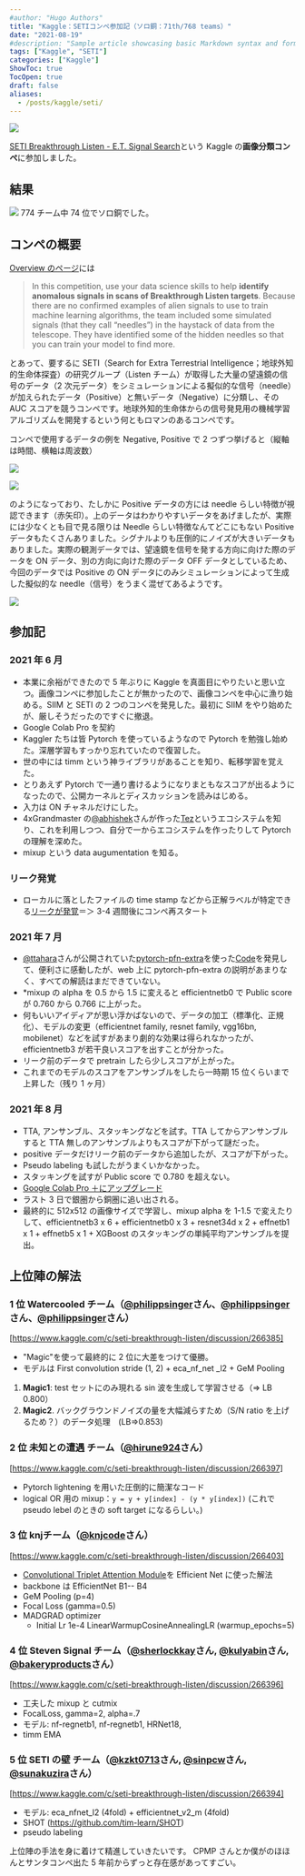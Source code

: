 ```yaml
---
#author: "Hugo Authors"
title: "Kaggle：SETIコンペ参加記（ソロ銅：71th/768 teams）"
date: "2021-08-19"
#description: "Sample article showcasing basic Markdown syntax and formatting for HTML elements."
tags: ["Kaggle", "SETI"]
categories: ["Kaggle"]
ShowToc: true
TocOpen: true
draft: false
aliases:
  - /posts/kaggle/seti/
---
```


![](images/2021-08-18-14-51-56.png#center)

[SETI Breakthrough Listen - E.T. Signal Search](https://www.kaggle.com/c/seti-breakthrough-listen/overview)という Kaggle の**画像分類コンペ**に参加しました。

## 結果

![](images/2021-08-18-17-41-09.png#center)
774 チーム中 74 位でソロ銅でした。

## コンペの概要

[Overview のページ](https://www.kaggle.com/c/seti-breakthrough-listen/overview)には

> In this competition, use your data science skills to help **identify anomalous signals in scans of Breakthrough Listen targets**. Because there are no confirmed examples of alien signals to use to train machine learning algorithms, the team included some simulated signals (that they call “needles”) in the haystack of data from the telescope. They have identified some of the hidden needles so that you can train your model to find more.

とあって、要するに SETI（Search for Extra Terrestrial Intelligence；地球外知的生命体探査）の研究グループ（Listen チーム）が取得した大量の望遠鏡の信号のデータ（2 次元データ）をシミュレーションによる擬似的な信号（needle）が加えられたデータ（Positive）と無いデータ（Negative）に分類し、その AUC スコアを競うコンペです。地球外知的生命体からの信号発見用の機械学習アルゴリズムを開発するという何ともロマンのあるコンペです。

コンペで使用するデータの例を Negative, Positive で 2 つずつ挙げると（縦軸は時間、横軸は周波数）

![](images/2021-08-18-15-16-48.png#center)

![](images/2021-08-18-15-19-15.png#center)

のようになっており、たしかに Positive データの方には needle らしい特徴が視認できます（赤矢印）。上のデータはわかりやすいデータをあげましたが、実際には少なくとも目で見る限りは Needle らしい特徴なんてどこにもない Positive データもたくさんありました。シグナルよりも圧倒的にノイズが大きいデータもありました。実際の観測データでは、望遠鏡を信号を発する方向に向けた際のデータを ON データ、別の方向に向けた際のデータ OFF データとしているため、今回のデータでは Positive の ON データにのみシミュレーションによって生成した擬似的な needle（信号）をうまく混ぜてあるようです。

![](images/2021-08-18-15-55-16.png#center)

## 参加記

### 2021 年 6 月

- 本業に余裕ができたので 5 年ぶりに Kaggle を真面目にやりたいと思い立つ。画像コンペに参加したことが無かったので、画像コンペを中心に漁り始める。SIIM と SETI の 2 つのコンペを発見した。最初に SIIM をやり始めたが、厳しそうだったのですぐに撤退。
- Google Colab Pro を契約
- Kaggler たちは皆 Pytorch を使っているようなので Pytorch を勉強し始めた。深層学習もすっかり忘れていたので復習した。
- 世の中には timm という神ライブラリがあることを知り、転移学習を覚えた。
- とりあえず Pytorch で一通り書けるようになりまともなスコアが出るようになったので、公開カーネルとディスカッションを読みはじめる。
- 入力は ON チャネルだけにした。
- 4xGrandmaster の[@abhishek](https://www.kaggle.com/abhishek)さんが作った[Tez](https://github.com/abhishekkrthakur/tez)というエコシステムを知り、これを利用しつつ、自分で一からエコシステムを作ったりして Pytorch の理解を深めた。
- mixup という data augumentation を知る。

### リーク発覚

- ローカルに落としたファイルの time stamp などから正解ラベルが特定できる[リークが発覚](https://www.kaggle.com/c/seti-breakthrough-listen/discussion/246772)＝＞ 3-4 週間後にコンペ再スタート

### 2021 年 7 月

- [@ttahara](https://www.kaggle.com/ttahara)さんが公開されていた[pytorch-pfn-extra](https://github.com/pfnet/pytorch-pfn-extras)を使った[Code](https://www.kaggle.com/ttahara/rerun-seti-e-t-resnet18d-baseline)を発見して、便利さに感動したが、web 上に pytorch-pfn-extra の説明があまりなく、すべての解読はまだできていない。
- \*mixup の alpha を 0.5 から 1.5 に変えると efficientnetb0 で Public score が 0.760 から 0.766 に上がった。
- 何もいいアイディアが思い浮かばないので、データの加工（標準化、正規化）、モデルの変更（efficientnet family, resnet family, vgg16bn, mobilenet）などを試すがあまり劇的な効果は得られなかったが、efficientnetb3 が若干良いスコアを出すことが分かった。
- リーク前のデータで pretrain したら少しスコアが上がった。
- これまでのモデルのスコアをアンサンブルをしたら一時期 15 位くらいまで上昇した（残り 1 ヶ月）

### 2021 年 8 月

- TTA, アンサンブル、スタッキングなどを試す。TTA してからアンサンブルすると TTA 無しのアンサンブルよりもスコアが下がって謎だった。
- positive データだけリーク前のデータから追加したが、スコアが下がった。
- Pseudo labeling も試したがうまくいかなかった。
- スタッキングを試すが Public score で 0.780 を超えない。
- [Google Colab Pro ＋にアップグレード](https://zenn.dev/yseeker/articles/21c34b00052aad)
- ラスト 3 日で銀圏から銅圏に追い出される。
- 最終的に 512x512 の画像サイズで学習し、mixup alpha を 1-1.5 で変えたりして、efficientnetb3 x 6 + efficientnetb0 x 3 + resnet34d x 2 + effnetb1 x 1 + effnetb5 x 1 + XGBoost のスタッキングの単純平均アンサンブルを提出。

## 上位陣の解法

### 1 位 <b>Watercooled</b> チーム（[@philippsinger](https://www.kaggle.com/philippsinger)さん、[@philippsinger](https://www.kaggle.com/philippsinger)さん、[@philippsinger](https://www.kaggle.com/philippsinger)さん）

[https://www.kaggle.com/c/seti-breakthrough-listen/discussion/266385]

- "Magic"を使って最終的に 2 位に大差をつけて優勝。
- モデルは First convolution stride (1, 2) + eca_nf_net
  \_l2 + GeM Pooling

1. <b>Magic1</b>: test セットにのみ現れる sin 波を生成して学習させる（=> LB 0.800）
2. <b>Magic2</b>. バックグラウンドノイズの量を大幅減らすため（S/N ratio を上げるため？）のデータ処理　(LB=>0.853)

### 2 位 <b>未知との遭遇</b> チーム（[@hirune924](https://www.kaggle.com/hirune924)さん）

[https://www.kaggle.com/c/seti-breakthrough-listen/discussion/266397]

- Pytorch lightening を用いた圧倒的に簡潔なコード
- logical OR 用の mixup：`y = y + y[index] - (y * y[index])` (これで pseudo lebel のときの soft target になるらしい。)

### 3 位 <b>knj</b>チーム（[@knjcode](https://www.kaggle.com/knjcode)さん）

[https://www.kaggle.com/c/seti-breakthrough-listen/discussion/266403]

- [Convolutional Triplet Attention Module](https://arxiv.org/abs/2010.03045)を Efficient Net に使った解法
- backbone は EfficientNet B1-- B4
- GeM Pooling (p=4)
- Focal Loss (gamma=0.5)
- MADGRAD optimizer
  - Initial Lr 1e-4 LinearWarmupCosineAnnealingLR (warmup_epochs=5)

### 4 位 <b>Steven Signal</b> チーム（[@sherlockkay](https://www.kaggle.com/sherlockkay)さん, [@kulyabin](https://www.kaggle.com/kulyabin)さん, [@bakeryproducts](https://www.kaggle.com/bakeryproducts)さん）

[https://www.kaggle.com/c/seti-breakthrough-listen/discussion/266396]

- 工夫した mixup と cutmix
- FocalLoss, gamma=2, alpha=.7
- モデル: nf-regnetb1, nf-regnetb1, HRNet18,
- timm EMA

### 5 位 <b>SETI の壁</b> チーム（[@kzkt0713](https://www.kaggle.com/kzkt0713)さん, [@sinpcw](https://www.kaggle.com/sinpcw)さん, [@sunakuzira](https://www.kaggle.com/sunakuzira)さん）

[https://www.kaggle.com/c/seti-breakthrough-listen/discussion/266394]

- モデル: eca_nfnet_l2 (4fold) + efficientnet_v2_m (4fold)
- SHOT (https://github.com/tim-learn/SHOT)
- pseudo labeling

上位陣の手法を身に着けて精進していきたいです。
CPMP さんとか僕がのほほんとサンタコンペ出た 5 年前からずっと存在感があってすごい。

